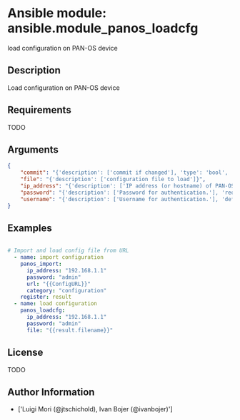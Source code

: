 # Ansible module: ansible.module_panos_loadcfg


load configuration on PAN-OS device

## Description

Load configuration on PAN-OS device

## Requirements

TODO

## Arguments

``` json
{
    "commit": "{'description': ['commit if changed'], 'type': 'bool', 'default': True}",
    "file": "{'description': ['configuration file to load']}",
    "ip_address": "{'description': ['IP address (or hostname) of PAN-OS device.'], 'required': True}",
    "password": "{'description': ['Password for authentication.'], 'required': True}",
    "username": "{'description': ['Username for authentication.'], 'default': 'admin'}",
}
```

## Examples


``` yaml

# Import and load config file from URL
  - name: import configuration
    panos_import:
      ip_address: "192.168.1.1"
      password: "admin"
      url: "{{ConfigURL}}"
      category: "configuration"
    register: result
  - name: load configuration
    panos_loadcfg:
      ip_address: "192.168.1.1"
      password: "admin"
      file: "{{result.filename}}"

```

## License

TODO

## Author Information
  - ['Luigi Mori (@jtschichold), Ivan Bojer (@ivanbojer)']
